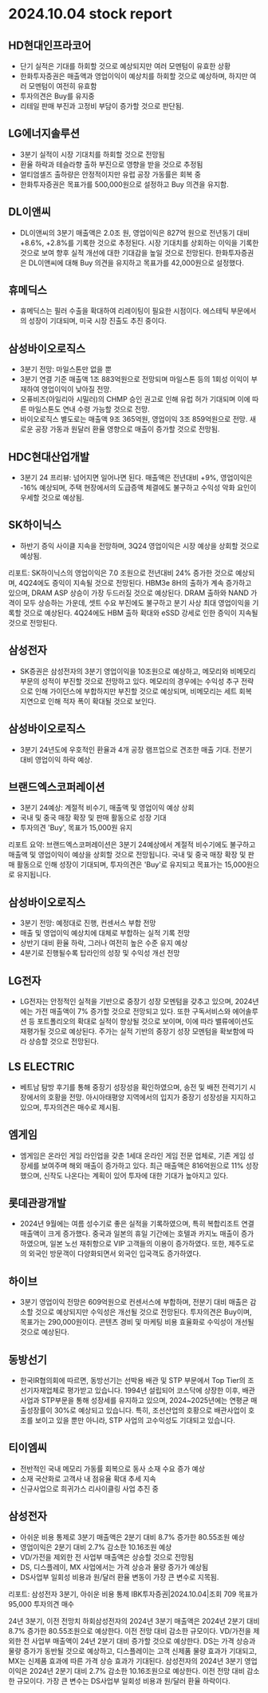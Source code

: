 # 2024.10.04 stock report
## HD현대인프라코어
- 단기 실적은 기대를 하회할 것으로 예상되지만 여러 모멘텀이 유효한 상황
- 한화투자증권은 매출액과 영업이익이 예상치를 하회할 것으로 예상하며, 하지만 여러 모멘텀이 여전히 유효함
- 투자의견은 Buy를 유지중
- 리테일 판매 부진과 고정비 부담이 증가할 것으로 판단됨.
## LG에너지솔루션
- 3분기 실적이 시장 기대치를 하회할 것으로 전망됨
- 환율 하락과 테슬라향 출하 부진으로 영향을 받을 것으로 추정됨
- 얼티엄셀즈 출하량은 안정적이지만 유럽 공장 가동률은 회복 중
- 한화투자증권은 목표가를 500,000원으로 설정하고 Buy 의견을 유지함.
## DL이앤씨
- DL이앤씨의 3분기 매출액은 2.0조 원, 영업이익은 827억 원으로 전년동기 대비 +8.6%, +2.8%를 기록한 것으로 추정된다. 시장 기대치를 상회하는 이익을 기록한 것으로 보여 향후 실적 개선에 대한 기대감을 높일 것으로 전망된다. 한화투자증권은 DL이앤씨에 대해 Buy 의견을 유지하고 목표가를 42,000원으로 설정했다.
## 휴메딕스
- 휴메딕스는 필러 수출을 확대하여 리레이팅이 필요한 시점이다. 에스테틱 부문에서의 성장이 기대되며, 미국 시장 진출도 추진 중이다.
## 삼성바이오로직스
- 3분기 전망: 마일스톤만 없을 뿐
- 3분기 연결 기준 매출액 1조 883억원으로 전망되며 마일스톤 등의 1회성 이익이 부재하여 영업이익이 낮아질 전망.
- 오퓨비즈(아일리아 시밀러)의 CHMP 승인 권고로 인해 유럽 허가 기대되며 이에 따른 마일스톤도 연내 수령 가능할 것으로 전망.
- 바이오로직스 별도로는 매출액 9조 365억원, 영업이익 3조 859억원으로 전망. 새로운 공장 가동과 원달러 환율 영향으로 매출이 증가할 것으로 전망됨.
## HDC현대산업개발
- 3분기 24 프리뷰: 넘어지면 일어나면 된다. 매출액은 전년대비 +9%, 영업이익은 -16% 예상되며, 주택 현장에서의 도급증액 체결에도 불구하고 수익성 악화 요인이 우세할 것으로 예상됨.
## SK하이닉스
- 하반기 증익 사이클 지속을 전망하며, 3Q24 영업이익은 시장 예상을 상회할 것으로 예상됨.

리포트:
SK하이닉스의 영업이익은 7.0 조원으로 전년대비 24% 증가한 것으로 예상되며, 4Q24에도 증익이 지속될 것으로 전망된다. HBM3e 8H의 출하가 계속 증가하고 있으며, DRAM ASP 상승이 가장 두드러질 것으로 예상된다. DRAM 출하와 NAND 가격이 모두 상승하는 가운데, 셋트 수요 부진에도 불구하고 분기 사상 최대 영업이익을 기록할 것으로 예상된다. 4Q24에도 HBM 출하 확대와 eSSD 강세로 인한 증익이 지속될 것으로 전망된다.
## 삼성전자
- SK증권은 삼성전자의 3분기 영업이익을 10조원으로 예상하고, 메모리와 비메모리 부문의 성적이 부진할 것으로 전망하고 있다. 메모리의 경우에는 수익성 추구 전략으로 인해 가이던스에 부합하지만 부진할 것으로 예상되며, 비메모리는 세트 회복 지연으로 인해 적자 폭이 확대될 것으로 보인다.
## 삼성바이오로직스
- 3분기 24년도에 우호적인 환율과 4개 공장 램프업으로 견조한 매출 기대. 전분기 대비 영업이익 하락 예상.
## 브랜드엑스코퍼레이션
- 3분기 24예상: 계절적 비수기, 매출액 및 영업이익 예상 상회
- 국내 및 중국 매장 확장 및 판매 활동으로 성장 기대
- 투자의견 'Buy', 목표가 15,000원 유지

리포트 요약:
브랜드엑스코퍼레이션은 3분기 24예상에서 계절적 비수기에도 불구하고 매출액 및 영업이익이 예상을 상회할 것으로 전망됩니다. 국내 및 중국 매장 확장 및 판매 활동으로 인해 성장이 기대되며, 투자의견은 'Buy'로 유지되고 목표가는 15,000원으로 유지됩니다.
## 삼성바이오로직스
- 3분기 전망: 예정대로 진행, 컨센서스 부합 전망
- 매출 및 영업이익 예상치에 대체로 부합하는 실적 기록 전망
- 상반기 대비 환율 하락, 그러나 여전히 높은 수준 유지 예상
- 4분기로 진행될수록 탑라인의 성장 및 수익성 개선 전망
## LG전자
- LG전자는 안정적인 실적을 기반으로 중장기 성장 모멘텀을 갖추고 있으며, 2024년에는 가전 매출액이 7% 증가할 것으로 전망되고 있다. 또한 구독서비스와 에어솔루션 등 포트폴리오의 확대로 실적이 향상될 것으로 보이며, 이에 따라 밸류에이션도 재평가될 것으로 예상된다. 주가는 실적 기반의 중장기 성장 모멘텀을 확보함에 따라 상승할 것으로 전망된다.
## LS ELECTRIC
- 베트남 탐방 후기를 통해 중장기 성장성을 확인하였으며, 송전 및 배전 전력기기 시장에서의 호황을 전망. 아시아태평양 지역에서의 입지가 중장기 성장성을 지지하고 있으며, 투자의견은 매수로 제시됨.
## 엠게임
- 엠게임은 온라인 게임 라인업을 갖춘 1세대 온라인 게임 전문 업체로, 기존 게임 성장세를 보여주며 해외 매출이 증가하고 있다. 최근 매출액은 816억원으로 11% 성장했으며, 신작도 나온다는 계획이 있어 투자에 대한 기대가 높아지고 있다.
## 롯데관광개발
- 2024년 9월에는 여름 성수기로 좋은 실적을 기록하였으며, 특히 복합리조트 연결 매출액이 크게 증가했다. 중국과 일본의 휴일 기간에는 호텔과 카지노 매출이 증가하였으며, 일본 노선 재취항으로 VIP 고객들의 이용이 증가하였다. 또한, 제주도로의 외국인 방문객이 다양화되면서 외국인 입국객도 증가하였다.
## 하이브
- 3분기 영업이익 전망은 609억원으로 컨센서스에 부합하며, 전분기 대비 매출은 감소할 것으로 예상되지만 수익성은 개선될 것으로 전망된다. 투자의견은 Buy이며, 목표가는 290,000원이다. 콘텐츠 경비 및 마케팅 비용 효율화로 수익성이 개선될 것으로 예상된다.
## 동방선기
- 한국IR협의회에 따르면, 동방선기는 선박용 배관 및 STP 부문에서 Top Tier의 조선기자재업체로 평가받고 있습니다. 1994년 설립되어 코스닥에 상장한 이후, 배관사업과 STP부문을 통해 성장세를 유지하고 있으며, 2024~2025년에는 연평균 매출성장률이 30%로 예상되고 있습니다. 특히, 조선산업의 호황으로 배관사업이 호조를 보이고 있을 뿐만 아니라, STP 사업의 고수익성도 기대되고 있습니다. 
## 티이엠씨
- 전반적인 국내 메모리 가동률 회복으로 동사 소재 수요 증가 예상
- 소재 국산화로 고객사 내 점유율 확대 추세 지속
- 신규사업으로 희귀가스 리사이클링 사업 추진 중
## 삼성전자
- 아쉬운 비용 통제로 3분기 매출액은 2분기 대비 8.7% 증가한 80.55조원 예상
- 영업이익은 2분기 대비 2.7% 감소한 10.16조원 예상
- VD/가전을 제외한 전 사업부 매출액은 상승할 것으로 전망됨
- DS, 디스플레이, MX 사업에서는 가격 상승과 물량 증가가 예상됨
- DS사업부 일회성 비용과 원/달러 환율 변동이 가장 큰 변수로 지목됨. 

리포트:
삼성전자
3분기, 아쉬운 비용 통제
IBK투자증권|2024.10.04|조회 709
목표가 95,000
투자의견 매수

24년 3분기, 이전 전망치 하회삼성전자의 2024년 3분기 매출액은 2024년 2분기 대비 8.7% 증가한 80.55조원으로 예상한다. 이전 전망 대비 감소한 규모이다. VD/가전을 제외한 전 사업부 매출액이 24년 2분기 대비 증가할 것으로 예상한다. DS는 가격 상승과 물량 증가가 동반될 것으로 예상하고, 디스플레이는 고객 신제품 물량 효과가 기대되고, MX는 신제품 효과에 따른 가격 상승 효과가 기대된다. 삼성전자의 2024년 3분기 영업이익은 2024년 2분기 대비 2.7% 감소한 10.16조원으로 예상한다. 이전 전망 대비 감소한 규모이다. 가장 큰 변수는 DS사업부 일회성 비용과 원/달러 환율 하락이다.